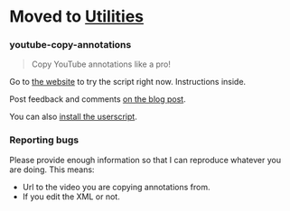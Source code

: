 # Moved to [Utilities](https://github.com/wikitongues/utilities)

### youtube-copy-annotations

> Copy YouTube annotations like a pro!

Go to [the website](https://stefansundin.github.io/youtube-copy-annotations/) to try the script right now. Instructions inside.

Post feedback and comments [on the blog post](https://stefansundin.com/blog/277).

You can also [install the userscript](https://github.com/stefansundin/youtube-copy-annotations/raw/gh-pages/youtube_auth_token.user.js).

### Reporting bugs

Please provide enough information so that I can reproduce whatever you are doing. This means:

- Url to the video you are copying annotations from.
- If you edit the XML or not.
